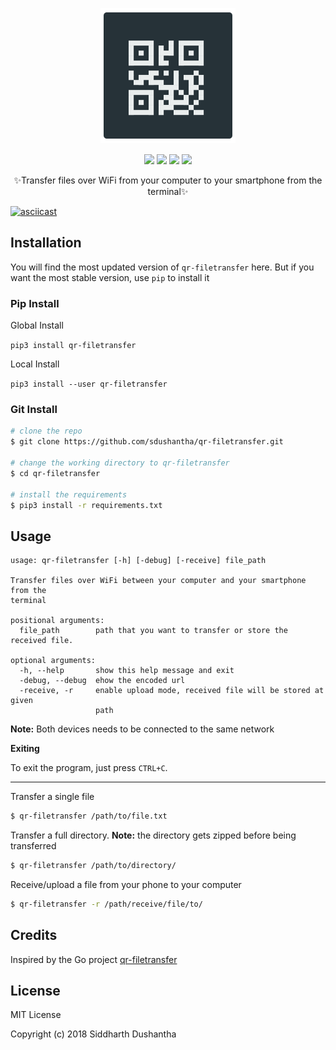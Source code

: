 <p align="center"><img src="logo.png"><br></p>
<p align="center">
<a href="https://pypi.org/project/qr-filetransfer/"><img src="https://img.shields.io/badge/release-v1.3-blue.svg"></a>
<a href="https://pepy.tech/badge/qr-filetransfe"><img src="https://pepy.tech/badge/qr-filetransfer"></a>
<a href="./LICENSE"><img src="https://img.shields.io/badge/license-MIT-blue.svg"></a>
<a href="https://img.shields.io/badge/support-Linux%20|%20MacOS%20|%20Windows%20-blue.svg"><img src="https://img.shields.io/badge/support-Linux%20|%20MacOS%20|%20Windows%20-blue.svg"></a>
</p>
<p align="center">✨Transfer files over WiFi from your computer to your smartphone from the terminal✨</p>



[![asciicast](https://asciinema.org/a/173861.svg)](https://asciinema.org/a/173861)

## Installation

You will find the most updated version of ```qr-filetransfer``` here. But if you want the most stable version, use ```pip``` to install it

### Pip Install

Global Install

```pip3 install qr-filetransfer```

Local Install

```pip3 install --user qr-filetransfer```

### Git Install

```bash
# clone the repo
$ git clone https://github.com/sdushantha/qr-filetransfer.git

# change the working directory to qr-filetransfer
$ cd qr-filetransfer

# install the requirements
$ pip3 install -r requirements.txt
```


## Usage
```
usage: qr-filetransfer [-h] [-debug] [-receive] file_path

Transfer files over WiFi between your computer and your smartphone from the
terminal

positional arguments:
  file_path        path that you want to transfer or store the received file.

optional arguments:
  -h, --help       show this help message and exit
  -debug, --debug  ehow the encoded url
  -receive, -r     enable upload mode, received file will be stored at given
                   path
```

**Note:** Both devices needs to be connected to the same network

**Exiting**

To exit the program, just press ```CTRL+C```.

---

Transfer a single file
```bash
$ qr-filetransfer /path/to/file.txt
```


Transfer a full directory. **Note:** the directory gets zipped before being transferred
```bash
$ qr-filetransfer /path/to/directory/
```

Receive/upload a file from your phone to your computer
```bash
$ qr-filetransfer -r /path/receive/file/to/
```

## Credits
Inspired by the Go project [qr-filetransfer](https://github.com/claudiodangelis/qr-filetransfer)

## License
MIT License

Copyright (c) 2018 Siddharth Dushantha
